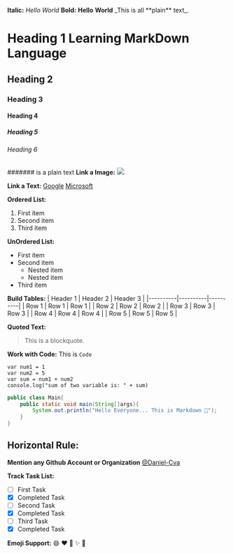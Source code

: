 **Italic:** _Hello_ *World*
**Bold:** __Hello__ **World**
\_This is all \*\*plain\*\* text\_.

# Heading 1 Learning MarkDown Language
## Heading 2
### Heading 3
#### Heading 4
##### Heading 5
###### Heading 6
####### is a plain text
**Link a Image:** 
![](https://tse3.mm.bing.net/th/id/OIP.U_VJuupQohwnzXcKMztqWgHaEo?r=0&w=1600&h=1000&rs=1&pid=ImgDetMain&o=7&rm=3)

**Link a Text:** [Google](https://www.google.com)
[Microsoft](https://www.microsoft.com)

**Ordered List:**
1. First item
2. Second item
3. Third item

**UnOrdered List:**
- First item
- Second item
  - Nested item
  - Nested item
- Third item  

**Build Tables:**
| Header 1 | Header 2 | Header 3 |
|----------|----------|----------|
| Row 1    | Row 1    | Row 1    |
| Row 2    | Row 2    | Row 2    |
| Row 3    | Row 3    | Row 3    |
| Row 4    | Row 4    | Row 4    |
| Row 5    | Row 5    | Row 5    |

**Quoted Text:**
> This is a blockquote.

**Work with Code:**
This is `Code`

```
var num1 = 1
var num2 = 5
var sum = num1 + num2
console.log("sum of two variable is: " + sum)
```

```java
public class Main{
    public static void main(String[]args){
        System.out.println("Hello Everyone... This is Markdown 💛");
    }
}
```

**Horizontal Rule:**
---

**Mention any Github Account or Organization**
 [@Daniel-Cva](https://github.com/Daniel-Cva)

**Track Task List:**
- [ ]  First Task
- [x] Completed Task
- [ ]  Second Task
- [x] Completed Task
- [ ]  Third Task
- [x] Completed Task

**Emoji Support:**
:smile: :heart: :rocket: :sparkles: :tada:
